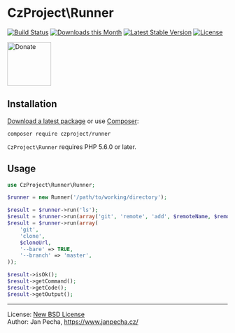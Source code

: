 # CzProject\Runner

[![Build Status](https://github.com/czproject/runner/workflows/Build/badge.svg)](https://github.com/czproject/runner/actions)
[![Downloads this Month](https://img.shields.io/packagist/dm/czproject/runner.svg)](https://packagist.org/packages/czproject/runner)
[![Latest Stable Version](https://poser.pugx.org/czproject/runner/v/stable)](https://github.com/czproject/runner/releases)
[![License](https://img.shields.io/badge/license-New%20BSD-blue.svg)](https://github.com/czproject/runner/blob/master/license.md)

<a href="https://www.janpecha.cz/donate/"><img src="https://buymecoffee.intm.org/img/donate-banner.v1.svg" alt="Donate" height="100"></a>

## Installation

[Download a latest package](https://github.com/czproject/runner/releases) or use [Composer](http://getcomposer.org/):

```
composer require czproject/runner
```

`CzProject\Runner` requires PHP 5.6.0 or later.


## Usage

``` php
use CzProject\Runner\Runner;

$runner = new Runner('/path/to/working/directory');

$result = $runner->run('ls');
$result = $runner->run(array('git', 'remote', 'add', $remoteName, $remoteUrl));
$result = $runner->run(array(
	'git',
	'clone',
	$cloneUrl,
	'--bare' => TRUE,
	'--branch' => 'master',
));

$result->isOk();
$result->getCommand();
$result->getCode();
$result->getOutput();
```

------------------------------

License: [New BSD License](license.md)
<br>Author: Jan Pecha, https://www.janpecha.cz/

